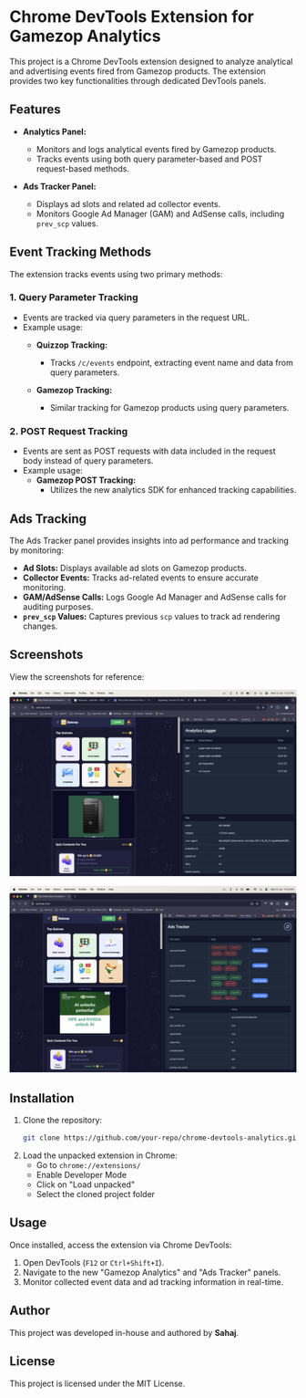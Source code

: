 # Chrome DevTools Extension for Gamezop Analytics

This project is a Chrome DevTools extension designed to analyze analytical and advertising events fired from Gamezop products. The extension provides two key functionalities through dedicated DevTools panels.

## Features

- **Analytics Panel:**
  - Monitors and logs analytical events fired by Gamezop products.
  - Tracks events using both query parameter-based and POST request-based methods.
  
- **Ads Tracker Panel:**
  - Displays ad slots and related ad collector events.
  - Monitors Google Ad Manager (GAM) and AdSense calls, including `prev_scp` values.

## Event Tracking Methods

The extension tracks events using two primary methods:

### 1. Query Parameter Tracking
- Events are tracked via query parameters in the request URL.
- Example usage:
  - **Quizzop Tracking:**
    - Tracks `/c/events` endpoint, extracting event name and data from query parameters.
  
  - **Gamezop Tracking:**
    - Similar tracking for Gamezop products using query parameters.

### 2. POST Request Tracking
- Events are sent as POST requests with data included in the request body instead of query parameters.
- Example usage:
  - **Gamezop POST Tracking:**
    - Utilizes the new analytics SDK for enhanced tracking capabilities.

## Ads Tracking

The Ads Tracker panel provides insights into ad performance and tracking by monitoring:

- **Ad Slots:** Displays available ad slots on Gamezop products.
- **Collector Events:** Tracks ad-related events to ensure accurate monitoring.
- **GAM/AdSense Calls:** Logs Google Ad Manager and AdSense calls for auditing purposes.
- **`prev_scp` Values:** Captures previous `scp` values to track ad rendering changes.

## Screenshots

View the screenshots for reference:

![Analytics Logger](examples/analytics.png)


![Ads Tracking](examples/ads.png)


## Installation

1. Clone the repository:
   ```sh
   git clone https://github.com/your-repo/chrome-devtools-analytics.git
   ```
2. Load the unpacked extension in Chrome:
   - Go to `chrome://extensions/`
   - Enable Developer Mode
   - Click on "Load unpacked"
   - Select the cloned project folder

## Usage

Once installed, access the extension via Chrome DevTools:

1. Open DevTools (`F12` or `Ctrl+Shift+I`).
2. Navigate to the new "Gamezop Analytics" and "Ads Tracker" panels.
3. Monitor collected event data and ad tracking information in real-time.

## Author

This project was developed in-house and authored by **Sahaj**.

## License

This project is licensed under the MIT License.

